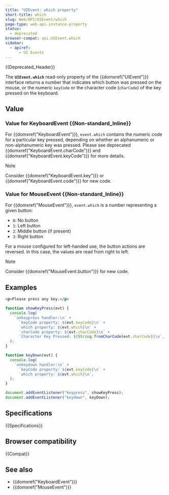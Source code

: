 ```yaml
---
title: "UIEvent: which property"
short-title: which
slug: Web/API/UIEvent/which
page-type: web-api-instance-property
status:
  - deprecated
browser-compat: api.UIEvent.which
sidebar:
  - apiref:
      - UI Events
---
```


{{Deprecated_Header}}

The **`UIEvent.which`** read-only property of the {{domxref("UIEvent")}} interface returns a number that indicates which button was pressed on the mouse, or the numeric `keyCode` or the character code (`charCode`) of the key pressed on the keyboard.

## Value

### Value for KeyboardEvent {{Non-standard_Inline}}

For {{domxref("KeyboardEvent")}}, `event.which` contains the numeric code for a particular key pressed, depending on whether an alphanumeric or non-alphanumeric key was pressed.
Please see deprecated {{domxref("KeyboardEvent.charCode")}} and {{domxref("KeyboardEvent.keyCode")}} for more details.

> [!NOTE]
> Consider {{domxref("KeyboardEvent.key")}} or {{domxref("KeyboardEvent.code")}} for new code.

### Value for MouseEvent {{Non-standard_Inline}}

For {{domxref("MouseEvent")}}, `event.which` is a number representing a given button:

- `0`: No button
- `1`: Left button
- `2`: Middle button (if present)
- `3`: Right button

For a mouse configured for left-handed use, the button actions are reversed.
In this case, the values are read from right to left.

> [!NOTE]
> Consider {{domxref("MouseEvent.button")}} for new code.

## Examples

```html
<p>Please press any key.</p>
```

```js
function showKeyPress(evt) {
  console.log(
    `onkeypress handler:\n` +
      `keyCode property: ${evt.keyCode}\n` +
      `which property: ${evt.which}\n` +
      `charCode property: ${evt.charCode}\n` +
      `Character Key Pressed: ${String.fromCharCode(evt.charCode)}\n`,
  );
}

function keyDown(evt) {
  console.log(
    `onkeydown handler:\n` +
      `keyCode property: ${evt.keyCode}\n` +
      `which property: ${evt.which}\n`,
  );
}

document.addEventListener("keypress", showKeyPress);
document.addEventListener("keydown", keyDown);
```

## Specifications

{{Specifications}}

## Browser compatibility

{{Compat}}

## See also

- {{domxref("KeyboardEvent")}}
- {{domxref("MouseEvent")}}
